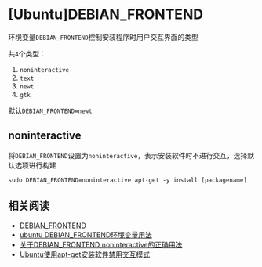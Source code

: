 
# [Ubuntu]DEBIAN_FRONTEND

环境变量`DEBIAN_FRONTEND`控制安装程序时用户交互界面的类型

共`4`个类型：

1. `noninteractive`
2. `text`
3. `newt`
4. `gtk`

默认`DEBIAN_FRONTEND=newt`

## noninteractive

将`DEBIAN_FRONTEND`设置为`noninteractive`，表示安装软件时不进行交互，选择默认选项进行构建

```
sudo DEBIAN_FRONTEND=noninteractive apt-get -y install [packagename]
```

## 相关阅读

* [DEBIAN_FRONTEND](https://www.debian.org/releases/buster/s390x/ch05s02.en.html)
* [ubuntu DEBIAN_FRONTEND环境变量用法](https://www.cnblogs.com/bollen/p/7137200.html)
* [关于DEBIAN_FRONTEND noninteractive的正确用法](https://wp.goodmemory.cc/%E5%85%B3%E4%BA%8Edebian_frontend-noninteractive%E7%9A%84%E6%AD%A3%E7%A1%AE%E7%94%A8%E6%B3%95/)
* [Ubuntu使用apt-get安装软件禁用交互模式](https://www.centos.bz/2017/12/ubuntu%e4%bd%bf%e7%94%a8apt-get%e5%ae%89%e8%a3%85%e8%bd%af%e4%bb%b6%e7%a6%81%e7%94%a8%e4%ba%a4%e4%ba%92%e6%a8%a1%e5%bc%8f/)
